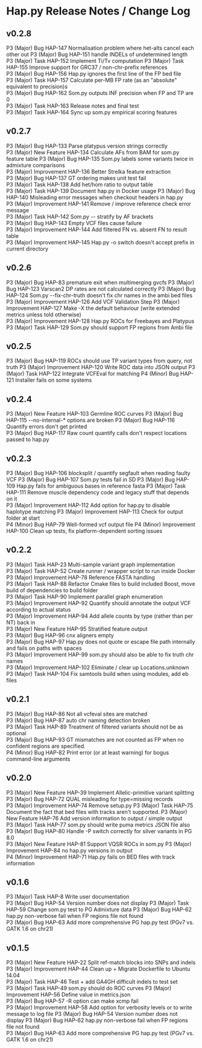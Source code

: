 # Hap.py Release Notes / Change Log

## v0.2.8

P3 (Major)  Bug HAP-147 Normalisation problem where het-alts cancel each other out 
P3 (Major)  Bug HAP-151 handle INDELs of undetermined length   
P3 (Major)  Task    HAP-152 Implement Ti/Tv computation
P3 (Major)  Task    HAP-155 Improve support for GRC37 / non-chr-prefix references  
P3 (Major)  Bug HAP-156 Hap.py ignores the first line of the FP bed file   
P3 (Major)  Task    HAP-157 Calculate per-MB FP rate (as an "absolute" equivalent to precision)s   
P3 (Major)  Bug HAP-162 Som.py outputs INF precision when FP and TP are 0  
P3 (Major)  Task    HAP-163 Release notes and final test   
P3 (Major)  Task    HAP-164 Sync up som.py empirical scoring features

## v0.2.7

P3 (Major)  Bug HAP-133 Parse platypus version strings correctly    
P3 (Major)  New Feature HAP-134 Calculate AFs from BAM for som.py feature table 
P3 (Major)  Bug HAP-135 Som.py labels some variants twice in admixture comparisons  
P3 (Major)  Improvement HAP-136 Better Strelka feature extraction   
P3 (Major)  Bug HAP-137 GT ordering makes unit test fail    
P3 (Major)  Task    HAP-138 Add het/hom ratio to output table   
P3 (Major)  Task    HAP-139 Document hap.py in Docker usage 
P3 (Major)  Bug HAP-140 Misleading error messages when checkout headers in hap.py   
P3 (Major)  Improvement HAP-141 Remove / improve reference check error message  
P3 (Major)  Task    HAP-142 Som.py -- stratify by AF brackets   
P3 (Major)  Bug HAP-143 Empty VCF files cause failure   
P3 (Major)  Improvement HAP-144 Add filtered FN vs. absent FN to result table   
P3 (Major)  Improvement HAP-145 Hap.py -o switch doesn't accept prefix in current directory 

## v0.2.6

P3 (Major)  Bug HAP-83  premature exit when multimerging gvcfs 
P3 (Major)  Bug HAP-123 Varscan2 DP rates are not calculated correctly 
P3 (Major)  Bug HAP-124 Som.py --fix-chr-truth doesn't fix chr names in the ambi bed files 
P3 (Major)  Improvement HAP-126 Add VCF Validation Step
P3 (Major)  Improvement HAP-127 Make -X the default behaviour (write extended metrics unless told otherwise)  
P3 (Major)  Improvement HAP-128 Hap.py ROCs for Freebayes and Platypus 
P3 (Major)  Task    HAP-129 Som.py should support FP regions from Ambi file

## v0.2.5

P3 (Major)  Bug HAP-119 ROCs should use TP variant types from query, not truth 
P3 (Major)  Improvement HAP-120 Write ROC data into JSON output
P3 (Major)  Task    HAP-122 Integrate VCFEval for matching 
P4 (Minor)  Bug HAP-121 Installer fails on some systems

## v0.2.4

P3 (Major)  New Feature HAP-103 Germline ROC curves
P3 (Major)  Bug HAP-115 --no-internal-* options are broken 
P3 (Major)  Bug HAP-116 Quantify errors don't get printed  
P3 (Major)  Bug HAP-117 Raw count quantify calls don't respect locations passed to hap.py  

## v0.2.3

P3 (Major)  Bug HAP-106 blocksplit / quantify segfault when reading faulty VCF 
P3 (Major)  Bug HAP-107 Som.py tests fail in SD 
P3 (Major)  Bug HAP-109 Hap.py fails for ambiguous bases in reference fasta 
P3 (Major)  Task    HAP-111 Remove muscle dependency code and legacy stuff that depends on it         
P3 (Major)  Improvement HAP-112 Add option for hap.py to disable haplotype matching 
P3 (Major)  Improvement HAP-113 Check for output folder at start    
P4 (Minor)  Bug HAP-79  Well-formed vcf output file 
P4 (Minor)  Improvement HAP-100 Clean up tests, fix platform-dependent sorting issues   

## v0.2.2

P3 (Major)  Task    HAP-23  Multi-sample variant graph implementation   
P3 (Major)  Task    HAP-52  Create runner / wrapper script to run inside Docker 
P3 (Major)  Improvement HAP-78  Reference FASTA handling    
P3 (Major)  Task    HAP-88  Refactor Cmake files to build included Boost, move build of dependencies to build folder    
P3 (Major)  Task    HAP-90  Implement parallel graph enumeration    
P3 (Major)  Improvement HAP-92  Quantify should annotate the output VCF according to actual status          
P3 (Major)  Improvement HAP-94  Add allele counts by type (rather than per NT) back in  
P3 (Major)  New Feature HAP-95  Stratified feature output   
P3 (Major)  Bug HAP-96  cnx aligners empty  
P3 (Major)  Bug HAP-97  Hap.py does not quote or escape file path internally and fails on paths with spaces         
P3 (Major)  Improvement HAP-99  som.py should also be able to fix truth chr names   
P3 (Major)  Improvement HAP-102 Eliminate / clear up Locations.unknown  
P3 (Major)  Task    HAP-104 Fix samtools build when using modules, add eb files 

## v0.2.1

P3 (Major)  Bug HAP-86  Not all vcfeval sites are matched  
P3 (Major)  Bug HAP-87  auto chr naming detection broken   
P3 (Major)  Task    HAP-89  Treatment of filtered variants should not be as optional   
P3 (Major)  Bug HAP-93  GT mismatches are not counted as FP when no confident regions are specified.  
P4 (Minor)  Bug HAP-82  Print error (or at least warning) for bogus command-line arguments 

## v0.2.0

P3 (Major)  New Feature HAP-39  Implement Allelic-primitive variant splitting  
P3 (Major)  Bug HAP-72  QUAL misleading for type=missing records   
P3 (Major)  Improvement HAP-74  Remove setup.py
P3 (Major)  Task    HAP-75  Document the fact that bed files with tracks aren't supported. 
P3 (Major)  New Feature HAP-76  Add version information to output / simple output  
P3 (Major)  Task    HAP-77  som.py should write puma metrics JSON file also
P3 (Major)  Bug HAP-80  Handle -P switch correctly for silver variants in PG 8.0   
P3 (Major)  New Feature HAP-81  Support VQSR ROCs in som.py
P3 (Major)  Improvement HAP-84  no hap.py versions in output   
P4 (Minor)  Improvement HAP-71  Hap.py fails on BED files with track information   

## v0.1.6

P3 (Major)  Task    HAP-8   Write user documentation    
P3 (Major)  Bug HAP-54  Version number does not display 
P3 (Major)  Task    HAP-59  Change som.py test to PG Admixture data 
P3 (Major)  Bug HAP-62  hap.py non-verbose fail when FP regions file not found  
P3 (Major)  Bug HAP-63  Add more comprehensive PG hap.py test (PGv7 vs. GATK 1.6 on chr21)  

## v0.1.5

P3 (Major)  New Feature HAP-22  Split ref-match blocks into SNPs and indels
P3 (Major)  Improvement HAP-44  Clean up + Migrate Dockerfile to Ubuntu 14.04  
P3 (Major)  Task    HAP-46  Test + add GA4GH difficult indels to test set   
P3 (Major)  Task    HAP-49  som.py should do ROC curves
P3 (Major)  Improvement HAP-56  Define value in metrics.json   
P3 (Major)  Bug HAP-57  -R option can make xcmp fail   
P3 (Major)  Improvement HAP-58  Add option for verbosity levels or to write message to log file
P3 (Major)  Bug HAP-54  Version number does not display 
P3 (Major)  Bug HAP-62  hap.py non-verbose fail when FP regions file not found  
P3 (Major)  Bug HAP-63  Add more comprehensive PG hap.py test (PGv7 vs. GATK 1.6 on chr21)  
